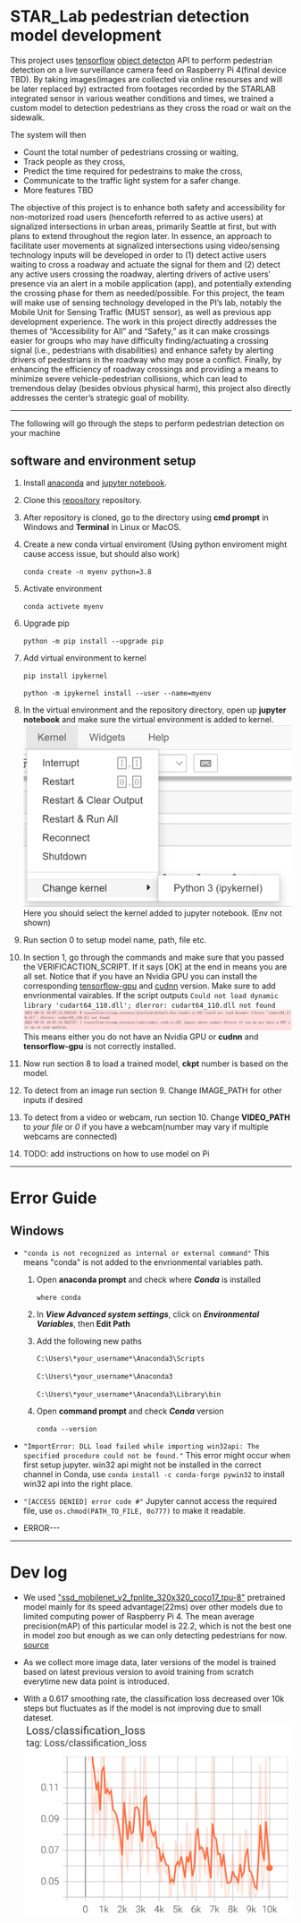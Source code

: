 # STAR_Lab pedestrian detection model development
This project uses [tensorflow](https://www.tensorflow.org/api_docs "tensorflow API documentation") [object detecton](https://github.com/tensorflow/models/tree/master/research/object_detection "tensorflow object detection API github") API to perform pedestrian detection on a live surveillance camera feed on Raspberry Pi 4(final device TBD). By taking images(images are collected via online resourses and will be later replaced by) extracted from footages recorded by the STARLAB integrated sensor in various weather conditions and times, we trained a custom model to detection pedestrians as they cross the road or wait on the sidewalk. 

The system will then
- Count the total number of pedestrians crossing or waiting, 
- Track people as they cross,
- Predict the time required for pedestrains to make the cross,
- Communicate to the traffic light system for a safer change.
- More features TBD

The objective of this project is to enhance both safety and accessibility for non-motorized road users 
(henceforth referred to as active users) at signalized intersections in urban areas, primarily Seattle at 
first, but with plans to extend throughout the region later. In essence, an approach to facilitate user 
movements at signalized intersections using video/sensing technology inputs will be developed in order 
to (1) detect active users waiting to cross a roadway and actuate the signal for them and (2) detect any 
active users crossing the roadway, alerting drivers of active users’ presence via an alert in a mobile 
application (app), and potentially extending the crossing phase for them as needed/possible. For this 
project, the team will make use of sensing technology developed in the PI’s lab, notably the Mobile Unit 
for Sensing Traffic (MUST sensor), as well as previous app development experience. The work in this 
project directly addresses the themes of “Accessibility for All” and “Safety,” as it can make crossings 
easier for groups who may have difficulty finding/actuating a crossing signal (i.e., pedestrians with 
disabilities) and enhance safety by alerting drivers of pedestrians in the roadway who may pose a 
conflict. Finally, by enhancing the efficiency of roadway crossings and providing a means to minimize 
severe vehicle-pedestrian collisions, which can lead to tremendous delay (besides obvious physical 
harm), this project also directly addresses the center’s strategic goal of mobility.

---

The following will go through the steps to perform pedestrian detection on your machine

## software and environment setup

1. Install [anaconda](https://www.anaconda.com/products/individual#Downloads "anaconda download link") and [jupyter notebook](https://jupyter.org/install "jupyter notebook download link").
1. Clone this [repository](https://github.com/prism5426/STARLAB "repo link") repository.
1. After repository is cloned, go to the directory using **cmd prompt** in Windows and **Terminal** in Linux or MacOS.
1. Create a new conda virtual enviroment (Using python enviroment might cause access issue, but should also work)

    ```conda create -n myenv python=3.8```
1. Activate environment

    ```conda activete myenv```
1. Upgrade pip

    ```python -m pip install --upgrade pip```
1. Add virtual environment to kernel

    ```pip install ipykernel```

    ```python -m ipykernel install --user --name=myenv```
1. In the virtual environment and the repository directory, open up **jupyter notebook** and make sure the virtual environment is added to kernel. ![kernelCheck](readme_images/kernelCheck.png) Here you should select the kernel added to jupyter notebook. (Env not shown)

1. Run section 0 to setup model name, path, file etc. 

1. In section 1, go through the commands and make sure that you passed the VERIFICACTION_SCRIPT. If it says [OK] at the end in means you are all set. Notice that if you have an Nvidia GPU you can install the corresponding [tensorflow-gpu](https://www.tensorflow.org/install/gpu "tfgpu-link") and [cudnn](https://developer.nvidia.com/rdp/cudnn-archive "cudnn-link") version. Make sure to add envrionmental vairables. If the script outputs ```Could not load dynamic library 'cudart64_110.dll'; dlerror: cudart64_110.dll not found``` ![withoutGPU](readme_images/withoutGPU.png)This means either you do not have an Nvidia GPU or **cudnn** and **tensorflow-gpu** is not correctly installed.

1. Now run section 8 to load a trained model, **ckpt** number is based on the model.

1. To detect from an image run section 9. Change IMAGE_PATH for other inputs if desired

1. To detect from a video or webcam, run section 10. Change **VIDEO_PATH** to *your file* or *0* if you have a webcam(number may vary if multiple webcams are connected) 

1. TODO: add instructions on how to use model on Pi
---
# Error Guide
## Windows
- ```"conda is not recognized as internal or external command"``` This means "conda" is not added to the envrionmental variables path.
    1. Open **anaconda prompt** and check where ***Conda*** is installed 

        ```where conda```
    1. In ***View Advanced system settings***, click on ***Environmental Variables***, then **Edit Path**
    1. Add the following new paths

        ```
        C:\Users\*your_username*\Anaconda3\Scripts

        C:\Users\*your_username*\Anaconda3

        C:\Users\*your_username*\Anaconda3\Library\bin
        ```
    1. Open **command prompt** and check ***Conda*** version 

        ```conda --version```

- ```"ImportError: DLL load failed while importing win32api: The specified procedure could not be found."``` This error might occur when first setup jupyter. win32 api might not be installed in the correct channel in Conda, use ```conda install -c conda-forge pywin32``` to install win32 api into the right place.

- ```"[ACCESS DENIED] error code #"``` Jupyter cannot access the required file, use ```os.chmod(PATH_TO_FILE, 0o777)``` to make it readable.

- ERROR---

---
# Dev log
* We used ["ssd_mobilenet_v2_fpnlite_320x320_coco17_tpu-8"](http://download.tensorflow.org/models/object_detection/tf2/20200711/ssd_mobilenet_v2_fpnlite_320x320_coco17_tpu-8.tar.gz "download link") pretrained model mainly for its speed advantage(22ms) over other models due to limited computing power of Raspberry Pi 4. The mean average precision(mAP) of this particular model is 22.2, which is not the best one in model zoo but enough as we can only detecting pedestrians for now. [source](https://github.com/tensorflow/models/blob/master/research/object_detection/g3doc/tf2_detection_zoo.md "model zoo link")

* As we collect more image data, later versions of the model is trained based on latest previous version to avoid training from scratch everytime new data point is introduced.

* With a 0.617 smoothing rate, the classification loss decreased over 10k steps but fluctuates as if the model is not improving due to small dateset. ![classfication_loss_10k](readme_images/classification_loss_10k.png)   